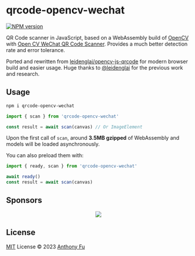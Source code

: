 # qrcode-opencv-wechat

[![NPM version](https://img.shields.io/npm/v/qrcode-opencv-wechat?color=a1b858&label=)](https://www.npmjs.com/package/qrcode-opencv-wechat)

QR Code scanner in JavaScript, based on a WebAssembly build of [OpenCV](https://opencv.org/) with [Open CV WeChat QR Code Scanner](https://docs.opencv.org/4.5.4/d5/d04/classcv_1_1wechat__qrcode_1_1WeChatQRCode.html). Provides a much better detection rate and error tolerance.

Ported and rewritten from [leidenglai/opencv-js-qrcode](https://github.com/leidenglai/opencv-js-qrcode) for modern browser build and easier usage. Huge thanks to [@leidenglai](https://github.com/leidenglai) for the previous work and research.

## Usage

```bash
npm i qrcode-opencv-wechat
```

```ts 
import { scan } from 'qrcode-opencv-wechat'

const result = await scan(canvas) // Or ImageElement
```

Upon the first call of `scan`, around **3.5MB gzipped** of WebAssembly and models will be loaded asynchronously.

You can also preload them with:

```ts 
import { ready, scan } from 'qrcode-opencv-wechat'

await ready()
const result = await scan(canvas)
```

## Sponsors

<p align="center">
  <a href="https://cdn.jsdelivr.net/gh/antfu/static/sponsors.svg">
    <img src='https://cdn.jsdelivr.net/gh/antfu/static/sponsors.svg'/>
  </a>
</p>

## License

[MIT](./LICENSE) License © 2023 [Anthony Fu](https://github.com/antfu)
